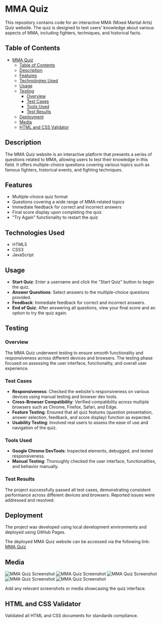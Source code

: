 # MMA Quiz

This repository contains code for an interactive MMA (Mixed Martial Arts) Quiz website. The quiz is designed to test users' knowledge about various aspects of MMA, including fighters, techniques, and historical facts.

## Table of Contents

- [MMA Quiz](#mma-quiz)
  - [Table of Contents](#table-of-contents)
  - [Description](#description)
  - [Features](#features)
  - [Technologies Used](#technologies-used)
  - [Usage](#usage)
  - [Testing](#testing)
    - [Overview](#overview)
    - [Test Cases](#test-cases)
    - [Tools Used](#tools-used)
    - [Test Results](#test-results)
  - [Deployment](#deployment)
  - [Media](#media)
  - [HTML and CSS Validator](#html-and-css-validator)

## Description

The MMA Quiz website is an interactive platform that presents a series of questions related to MMA, allowing users to test their knowledge in this field. It offers multiple-choice questions covering various topics such as famous fighters, historical events, and fighting techniques.

## Features

- Multiple-choice quiz format
- Questions covering a wide range of MMA-related topics
- Immediate feedback for correct and incorrect answers
- Final score display upon completing the quiz
- "Try Again" functionality to restart the quiz

## Technologies Used

- HTML5
- CSS3
- JavaScript

## Usage

- **Start Quiz**: Enter a username and click the "Start Quiz" button to begin the quiz.
- **Answer Questions**: Select answers to the multiple-choice questions provided.
- **Feedback**: Immediate feedback for correct and incorrect answers.
- **End of Quiz**: After answering all questions, view your final score and an option to try the quiz again.

## Testing

### Overview

The MMA Quiz underwent testing to ensure smooth functionality and responsiveness across different devices and browsers. The testing phase focused on assessing the user interface, functionality, and overall user experience.

### Test Cases

- **Responsiveness**: Checked the website's responsiveness on various devices using manual testing and browser dev tools.
- **Cross-Browser Compatibility**: Verified compatibility across multiple browsers such as Chrome, Firefox, Safari, and Edge.
- **Feature Testing**: Ensured that all quiz features (question presentation, answer selection, feedback, and score display) function as expected.
- **Usability Testing**: Involved real users to assess the ease of use and navigation of the quiz.

### Tools Used

- **Google Chrome DevTools**: Inspected elements, debugged, and tested responsiveness.
- **Manual Testing**: Thoroughly checked the user interface, functionalities, and behavior manually.

### Test Results

The project successfully passed all test cases, demonstrating consistent performance across different devices and browsers. Reported issues were addressed and resolved.

## Deployment

The project was developed using local development environments and deployed using GitHub Pages.

The deployed MMA Quiz website can be accessed via the following link: [MMA Quiz](https://yourusername.github.io/mma-quiz)

## Media

![MMA Quiz Screenshot](assets/READMEimages/First.jpg)
![MMA Quiz Screenshot](assets/READMEimages/second.jpg)
![MMA Quiz Screenshot](assets/READMEimages/correct.jpg)
![MMA Quiz Screenshot](assets/READMEimages/incorrect.jpg)
![MMA Quiz Screenshot](assets/READMEimages/score.jpg)

Add any relevant screenshots or media showcasing the quiz interface.

## HTML and CSS Validator

Validated all HTML and CSS documents for standards compliance.
